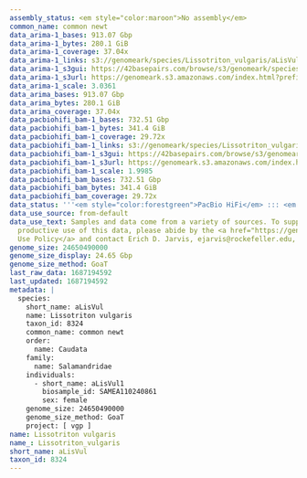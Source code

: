 ```yaml
---
assembly_status: <em style="color:maroon">No assembly</em>
common_name: common newt
data_arima-1_bases: 913.07 Gbp
data_arima-1_bytes: 280.1 GiB
data_arima-1_coverage: 37.04x
data_arima-1_links: s3://genomeark/species/Lissotriton_vulgaris/aLisVul1/genomic_data/arima/<br>
data_arima-1_s3gui: https://42basepairs.com/browse/s3/genomeark/species/Lissotriton_vulgaris/aLisVul1/genomic_data/arima/
data_arima-1_s3url: https://genomeark.s3.amazonaws.com/index.html?prefix=species/Lissotriton_vulgaris/aLisVul1/genomic_data/arima/
data_arima-1_scale: 3.0361
data_arima_bases: 913.07 Gbp
data_arima_bytes: 280.1 GiB
data_arima_coverage: 37.04x
data_pacbiohifi_bam-1_bases: 732.51 Gbp
data_pacbiohifi_bam-1_bytes: 341.4 GiB
data_pacbiohifi_bam-1_coverage: 29.72x
data_pacbiohifi_bam-1_links: s3://genomeark/species/Lissotriton_vulgaris/aLisVul1/genomic_data/pacbio_hifi/<br>
data_pacbiohifi_bam-1_s3gui: https://42basepairs.com/browse/s3/genomeark/species/Lissotriton_vulgaris/aLisVul1/genomic_data/pacbio_hifi/
data_pacbiohifi_bam-1_s3url: https://genomeark.s3.amazonaws.com/index.html?prefix=species/Lissotriton_vulgaris/aLisVul1/genomic_data/pacbio_hifi/
data_pacbiohifi_bam-1_scale: 1.9985
data_pacbiohifi_bam_bases: 732.51 Gbp
data_pacbiohifi_bam_bytes: 341.4 GiB
data_pacbiohifi_bam_coverage: 29.72x
data_status: '''<em style="color:forestgreen">PacBio HiFi</em> ::: <em style="color:forestgreen">Arima</em>'''
data_use_source: from-default
data_use_text: Samples and data come from a variety of sources. To support fair and
  productive use of this data, please abide by the <a href="https://genome10k.soe.ucsc.edu/data-use-policies/">Data
  Use Policy</a> and contact Erich D. Jarvis, ejarvis@rockefeller.edu, with any questions.
genome_size: 24650490000
genome_size_display: 24.65 Gbp
genome_size_method: GoaT
last_raw_data: 1687194592
last_updated: 1687194592
metadata: |
  species:
    short_name: aLisVul
    name: Lissotriton vulgaris
    taxon_id: 8324
    common_name: common newt
    order:
      name: Caudata
    family:
      name: Salamandridae
    individuals:
      - short_name: aLisVul1
        biosample_id: SAMEA110240861
        sex: female
    genome_size: 24650490000
    genome_size_method: GoaT
    project: [ vgp ]
name: Lissotriton vulgaris
name_: Lissotriton_vulgaris
short_name: aLisVul
taxon_id: 8324
---
```

